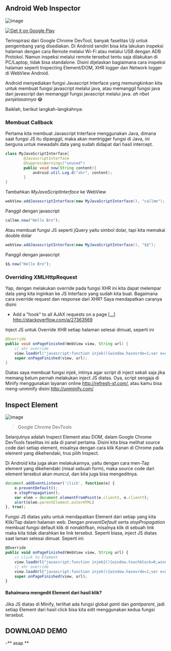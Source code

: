 ## Android Web Inspector
![image](https://github.com/agusibrahim/Android-Web-Inspector/blob/master/art/JointPics_20170521_104538.PNG?raw=true)

<a href='https://play.google.com/store/apps/details?id=ai.agusibrahim.xhrlog&pcampaignid=MKT-Other-global-all-co-prtnr-py-PartBadge-Mar2515-1'><img alt='Get it on Google Play' src='https://play.google.com/intl/en_us/badges/images/generic/en_badge_web_generic.png'/></a>

Terinspirasi dari Google Chrome DevTool, banyak faselitas Uji untuk pengembang yang disediakan. Di Android sendiri bisa kita lakukan inspeksi halaman dengan cara Remote melalui Wi-Fi atau melalui USB dengan ADB Protokol.
Namun inspeksi melalui remote tersebut tentu saja dilakukan di PC/Laptop, tidak bisa standalone.
Disini dijelaskan bagiaimana cara inspeksi halaman seperti Inspecting Element/DOM, XHR logger dan Network logger di WebView Android.

Android menyediakan fungsi Javascript Interface yang memungkinkan kita untuk membuat fungsi javascript melalui java, atau memanggil fungsi java dari javascript dan memanggil fungsi javascript melalui java. *ah ribet penjelasannya* 😂

Baiklah, berikut langkah-langkahnya:

### Membuat Callback
Pertama kita membuat Javascript Interface menggunakan Java, dimana saat fungsi JS itu dipanggil, maka akan mentrigger fungsi di Java, ini berguna untuk mewadahi data yang sudah didapat dari hasil intercept.
```java
class MyJavaScriptInterface{
		@JavascriptInterface
		@SuppressWarnings("unused")
		public void now(String content){
			android.util.Log.d("xhr", content);
		}
}
``` 
Tambahkan _MyJavaScriptInterface_ ke WebView
```java
webView.addJavascriptInterface(new MyJavaScriptInterface(), "callme");
``` 
Panggil dengan javascript
```javascript
callme.now("Hello Bro");
``` 
Atau membuat fungsi JS seperti jQuery yaitu simbol dolar, tapi kita memakai double dolar
```java
webView.addJavascriptInterface(new MyJavaScriptInterface(), "$$");
``` 
Panggil dengan javascript
```javascript
$$.now("Hello Bro");
``` 

### Overriding XMLHttpRequest
Yap, dengan melakukan override pada fungsi XHR ini kita dapat melempar data yang kita inginkan ke JS Interface yang sudah kita buat. Bagaimana cara override request dan response dari XHR? Saya mendapatkan caranya disini
* Add a "hook" to all AJAX requests on a page [[...]](http://stackoverflow.com/questions/5202296/add-a-hook-to-all-ajax-requests-on-a-page)
 http://stackoverflow.com/a/27363569

Inject JS untuk Override XHR setiap halaman selesai dimuat, seperti ini
```java
@Override
public void onPageFinished(WebView view, String url) {
    // xhr override
    view.loadUrl("javascript:function injek(){window.hasovrde=1;var e=XMLHttpRequest.prototype.open;XMLHttpRequest.prototype.open=function(ee,nn,aa){this.addEventListener('load',function(){$$.log(this.responseText, nn, JSON.stringify(arguments))}),e.apply(this,arguments)}};if(window.hasovrde!=1){injek();}");
    super.onPageFinished(view, url);
}
``` 
Diatas saya membuat fungsi *injek*, intinya agar script di inject sekali saja jika memang belum pernah melakukan inject JS diatas. Oya, script sengaja di Minify menggunakan layanan online http://refresh-sf.com/, atau kamu bisa meng-unminify disini http://unminify.com/
## Inspect Element
![image](https://developer.chrome.com/devtools/images/elements-panel.png)
> Google Chrome DevTools

Selanjutnya adalah Inspect Element atau DOM, dalam Google Chrome DevTools faselitas ini ada di panel pertama. Disini kita bisa melihat source code dari setiap element, misalnya dengan cara klik Kanan di Chrome pada element yang dikehendaki, trus pilih Inspect. 

Di Android kita juga akan melakukannya, yaitu dengan cara men-Tap element yang dikehendaki (misal sebuah form), maka source code dari element tersebut akan muncul, dan kita juga bisa mengeditnya.
```javascript
document.addEventListener('click', function(e) {
    e.preventDefault();
    e.stopPropagation();
    var elem = document.elementFromPoint(e.clientX, e.clientY);
    alert(elem.parentElement.outerHTML)
}, true);
```

Fungsi JS diatas yaitu untuk mendapatkan Element dari setiap yang kita Klik/Tap dalam halaman web. Dengan *preventDefault* serta  *stopPropagation* membuat fungsi default klik di nonaktifkan, misalnya klik di sebuah link maka kita tidak diarahkan ke link tersebut.
Seperti biasa, inject JS diatas saat laman selesai dimuat. Seperti ini:
```javascript
@Override
public void onPageFinished(WebView view, String url) {
    // click to Element
    view.loadUrl("javascript:function injek2(){window.touchblock=0,window.dummy1=1,document.addEventListener('click',function(n){if(1==window.touchblock){n.preventDefault();n.stopPropagation();var t=document.elementFromPoint(n.clientX,n.clientY);window.ganti=function(n){t.outerHTML=n},window.gantiparent=function(n){t.parentElement.outerHTML=n},$$.print(t.parentElement.outerHTML, t.outerHTML)}},!0)}1!=window.dummy1&&injek2();");
    // xhr override
    view.loadUrl("javascript:function injek(){window.hasovrde=1;var e=XMLHttpRequest.prototype.open;XMLHttpRequest.prototype.open=function(ee,nn,aa){this.addEventListener('load',function(){$$.log(this.responseText, nn, JSON.stringify(arguments))}),e.apply(this,arguments)}};if(window.hasovrde!=1){injek();}");
    super.onPageFinished(view, url);
}
```

#### Bahaimana mengedit Element dari hasil klik?
Jika JS diatas di Minify, terlihat ada fungsi global *ganti* dan *gantiparent*, jadi setiap Element dari hasil click bisa kita edit menggunakan kedua fungsi tersebut.

## DOWNLOAD DEMO
-** asap **
